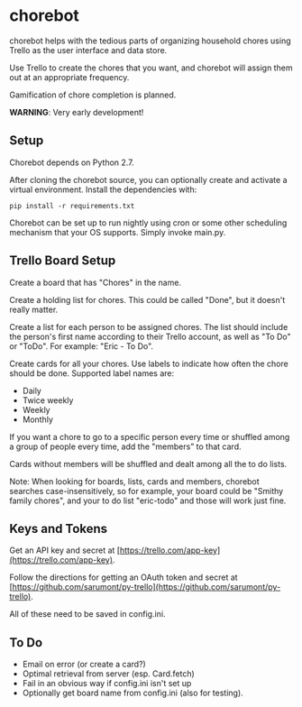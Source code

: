 chorebot
========

chorebot helps with the tedious parts of organizing household chores using
Trello as the user interface and data store.

Use Trello to create the chores that you want, and chorebot will assign them 
out at an appropriate frequency.
 
Gamification of chore completion is planned.

**WARNING**: Very early development!


Setup
-----

Chorebot depends on Python 2.7.

After cloning the chorebot source, you can optionally create and activate a 
virtual environment. Install the dependencies with:

    pip install -r requirements.txt

Chorebot can be set up to run nightly using cron or some other scheduling
mechanism that your OS supports. Simply invoke main.py.


Trello Board Setup
------------------

Create a board that has "Chores" in the name.

Create a holding list for chores. This could be called "Done", but it doesn't
really matter.

Create a list for each person to be assigned chores. The list should include 
the person's first name according to their Trello account, as well as "To Do"
or "ToDo". For example: "Eric - To Do".

Create cards for all your chores. Use labels to indicate how often the chore
should be done. Supported label names are:

* Daily
* Twice weekly
* Weekly
* Monthly

If you want a chore to go to a specific person every time or shuffled among a 
group of people every time, add the "members" to that card.

Cards without members will be shuffled and dealt among all the to do lists.

Note: When looking for boards, lists, cards and members, chorebot searches 
case-insensitively, so for example, your board could be "Smithy family chores",
and your to do list "eric-todo" and those will work just fine.


Keys and Tokens
---------------

Get an API key and secret at 
[https://trello.com/app-key](https://trello.com/app-key).

Follow the directions for getting an OAuth token and secret at
[https://github.com/sarumont/py-trello](https://github.com/sarumont/py-trello).

All of these need to be saved in config.ini.


To Do
-----

* Email on error (or create a card?)
* Optimal retrieval from server (esp. Card.fetch)
* Fail in an obvious way if config.ini isn't set up
* Optionally get board name from config.ini (also for testing).
